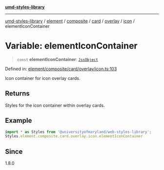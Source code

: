 [**umd-styles-library**](../../../../../../../../../../README.md)

***

[umd-styles-library](../../../../../../../../../../modules.md) / [element](../../../../../../../../../README.md) / [composite](../../../../../../../README.md) / [card](../../../../../README.md) / [overlay](../../../README.md) / [icon](../README.md) / elementIconContainer

# Variable: elementIconContainer

> `const` **elementIconContainer**: [`JssObject`](../../../../../../../../../../utilities/namespaces/transform/type-aliases/JssObject.md)

Defined in: [element/composite/card/overlay/icon.ts:103](https://github.com/UMD-Digital/design-system/blob/ada30a44686a89a90941bbd44a6f156101fc9b44/packages/styles/source/element/composite/card/overlay/icon.ts#L103)

Icon container for icon overlay cards.

## Returns

Styles for the icon container within overlay cards.

## Example

```typescript
import * as Styles from '@universityofmaryland/web-styles-library';
Styles.element.composite.card.overlay.icon.elementIconContainer
```

## Since

1.8.0
